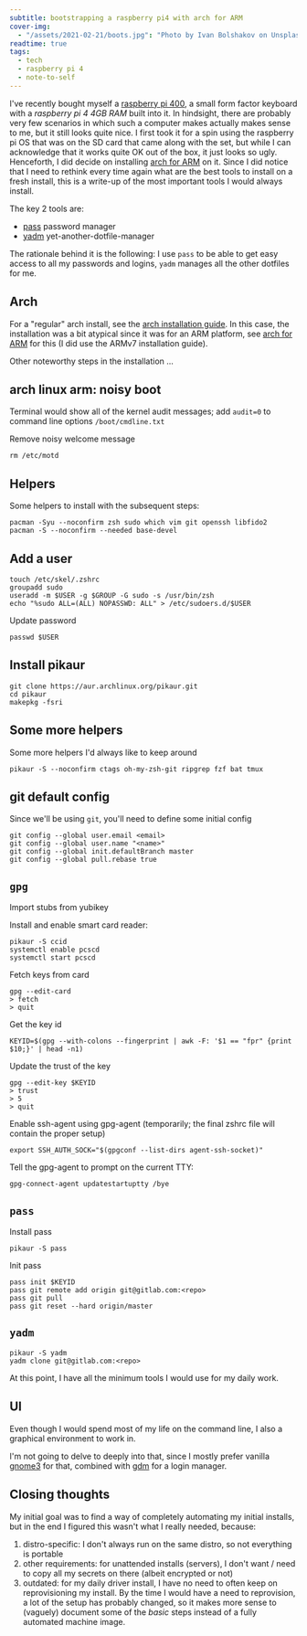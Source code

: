 ```yaml
---
subtitle: bootstrapping a raspberry pi4 with arch for ARM
cover-img:
  - "/assets/2021-02-21/boots.jpg": "Photo by Ivan Bolshakov on Unsplash"
readtime: true
tags:
  - tech
  - raspberry pi 4
  - note-to-self
---
```


I've recently bought myself a [raspberry pi 400], a small form factor keyboard with a _raspberry pi 4 4GB RAM_ built into it.
In hindsight, there are probably very few scenarios in which such a computer makes actually makes sense to me, but it still looks quite nice.
I first took it for a spin using the raspberry pi OS that was on the SD card that came along with the set, but while I can acknowledge that it works quite OK out of the box, it just looks so ugly.
Henceforth, I did decide on installing [arch for ARM] on it.
Since I did notice that I need to rethink every time again what are the best tools to install on a fresh install, this is a write-up of the most important tools I would always install.

The key 2 tools are:

- [pass] password manager
- [yadm] yet-another-dotfile-manager

The rationale behind it is the following: I use `pass` to be able to get easy access to all my passwords and logins, `yadm` manages all the other dotfiles for me.

## Arch

For a "regular" arch install, see the [arch installation guide].
In this case, the installation was a bit atypical since it was for an ARM platform, see [arch for ARM] for this (I did use the ARMv7 installation guide).

Other noteworthy steps in the installation ...

## arch linux arm: noisy boot

Terminal would show all of the kernel audit messages; add `audit=0` to command line options `/boot/cmdline.txt`

Remove noisy welcome message

    rm /etc/motd

## Helpers

Some helpers to install with the subsequent steps:

    pacman -Syu --noconfirm zsh sudo which vim git openssh libfido2
    pacman -S --noconfirm --needed base-devel

## Add a user

    touch /etc/skel/.zshrc
    groupadd sudo
    useradd -m $USER -g $GROUP -G sudo -s /usr/bin/zsh
    echo "%sudo ALL=(ALL) NOPASSWD: ALL" > /etc/sudoers.d/$USER

Update password

    passwd $USER

## Install pikaur

    git clone https://aur.archlinux.org/pikaur.git
    cd pikaur
    makepkg -fsri

## Some more helpers

Some more helpers I'd always like to keep around

    pikaur -S --noconfirm ctags oh-my-zsh-git ripgrep fzf bat tmux

## git default config

Since we'll be using `git`, you'll need to define some initial config

    git config --global user.email <email>
    git config --global user.name "<name>"
    git config --global init.defaultBranch master
    git config --global pull.rebase true

## `gpg`

Import stubs from yubikey

Install and enable smart card reader:

    pikaur -S ccid
    systemctl enable pcscd
    systemctl start pcscd

Fetch keys from card

    gpg --edit-card
    > fetch
    > quit

Get the key id

    KEYID=$(gpg --with-colons --fingerprint | awk -F: '$1 == "fpr" {print $10;}' | head -n1)

Update the trust of the key

    gpg --edit-key $KEYID
    > trust
    > 5
    > quit

Enable ssh-agent using gpg-agent (temporarily; the final zshrc file will contain the proper setup)

    export SSH_AUTH_SOCK="$(gpgconf --list-dirs agent-ssh-socket)"

Tell the gpg-agent to prompt on the current TTY:

    gpg-connect-agent updatestartuptty /bye

## `pass`

Install pass

    pikaur -S pass

Init pass

    pass init $KEYID
    pass git remote add origin git@gitlab.com:<repo>
    pass git pull
    pass git reset --hard origin/master

## `yadm`

    pikaur -S yadm
    yadm clone git@gitlab.com:<repo>

At this point, I have all the minimum tools I would use for my daily work.

## UI

Even though I would spend most of my life on the command line, I also a graphical environment to work in.

I'm not going to delve to deeply into that, since I mostly prefer vanilla [gnome3] for that, combined with [gdm] for a login manager.

## Closing thoughts

My initial goal was to find a way of completely automating my initial installs, but in the end I figured this wasn't what I really needed, because:

1. distro-specific: I don't always run on the same distro, so not everything is portable
1. other requirements: for unattended installs (servers), I don't want / need to copy all my secrets on there (albeit encrypted or not)
1. outdated: for my daily driver install, I have no need to often keep on reprovisioning my install. By the time I would have a need to reprovision, a lot of the setup has probably changed, so it makes more sense to (vaguely) document some of the _basic_ steps instead of a fully automated machine image.

[pass]: https://www.passwordstore.org/
[yadm]: https://yadm.io/
[raspberry pi 400]: https://www.raspberrypi.org/products/raspberry-pi-400/
[arch for arm]: https://archlinuxarm.org/platforms/armv8/broadcom/raspberry-pi-4
[arch installation guide]: https://wiki.archlinux.org/index.php/installation_guide
[gnome3]: https://www.gnome.org
[gdm]: https://wiki.gnome.org/Projects/GDM
